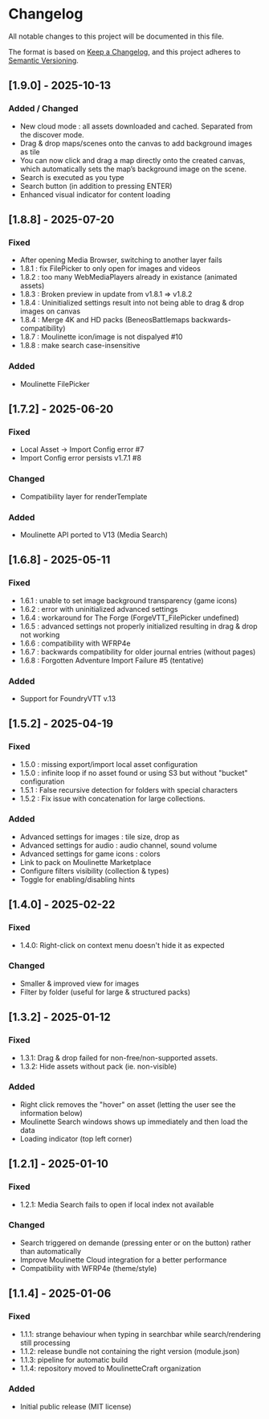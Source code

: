 # Changelog
All notable changes to this project will be documented in this file.

The format is based on [Keep a Changelog](https://keepachangelog.com/en/1.0.0/),
and this project adheres to [Semantic Versioning](https://semver.org/spec/v2.0.0.html).

## [1.9.0] - 2025-10-13
### Added / Changed
- New cloud mode : all assets downloaded and cached. Separated from the discover mode.
- Drag & drop maps/scenes onto the canvas to add background images as tile
- You can now click and drag a map directly onto the created canvas, which automatically sets the map’s background image on the scene.
- Search is executed as you type
- Search button (in addition to pressing ENTER)
- Enhanced visual indicator for content loading

## [1.8.8] - 2025-07-20
### Fixed
- After opening Media Browser, switching to another layer fails
- 1.8.1 : fix FilePicker to only open for images and videos
- 1.8.2 : too many WebMediaPlayers already in existance (animated assets)
- 1.8.3 : Broken preview in update from v1.8.1 => v1.8.2
- 1.8.4 : Uninitialized settings result into not being able to drag & drop images on canvas
- 1.8.4 : Merge 4K and HD packs (BeneosBattlemaps backwards-compatibility)
- 1.8.7 : Moulinette icon/image is not dispalyed #10
- 1.8.8 : make search case-insensitive
### Added
- Moulinette FilePicker

## [1.7.2] - 2025-06-20
### Fixed
- Local Asset -> Import Config error #7
- Import Config error persists v1.7.1 #8
### Changed
- Compatibility layer for renderTemplate
### Added
- Moulinette API ported to V13 (Media Search)

## [1.6.8] - 2025-05-11
### Fixed
- 1.6.1 : unable to set image background transparency (game icons)
- 1.6.2 : error with uninitialized advanced settings
- 1.6.4 : workaround for The Forge (ForgeVTT_FilePicker undefined)
- 1.6.5 : advanced settings not properly initialized resulting in drag & drop not working
- 1.6.6 : compatibility with WFRP4e
- 1.6.7 : backwards compatibility for older journal entries (without pages)
- 1.6.8 : Forgotten Adventure Import Failure #5 (tentative)
### Added
- Support for FoundryVTT v.13

## [1.5.2] - 2025-04-19
### Fixed
- 1.5.0 : missing export/import local asset configuration
- 1.5.0 : infinite loop if no asset found or using S3 but without "bucket" configuration
- 1.5.1 : False recursive detection for folders with special characters
- 1.5.2 : Fix issue with concatenation for large collections.

### Added
- Advanced settings for images : tile size, drop as
- Advanced settings for audio : audio channel, sound volume
- Advanced settings for game icons : colors
- Link to pack on Moulinette Marketplace
- Configure filters visibility (collection & types)
- Toggle for enabling/disabling hints

## [1.4.0] - 2025-02-22
### Fixed
- 1.4.0: Right-click on context menu doesn't hide it as expected
### Changed
- Smaller & improved view for images
- Filter by folder (useful for large & structured packs)

## [1.3.2] - 2025-01-12
### Fixed
- 1.3.1: Drag & drop failed for non-free/non-supported assets.
- 1.3.2: Hide assets without pack (ie. non-visible)
### Added
- Right click removes the "hover" on asset (letting the user see the information below)
- Moulinette Search windows shows up immediately and then load the data
- Loading indicator (top left corner)

## [1.2.1] - 2025-01-10
### Fixed
- 1.2.1: Media Search fails to open if local index not available
### Changed
- Search triggered on demande (pressing enter or on the button) rather than automatically
- Improve Moulinette Cloud integration for a better performance
- Compatibility with WFRP4e (theme/style)

## [1.1.4] - 2025-01-06
### Fixed
- 1.1.1: strange behaviour when typing in searchbar while search/rendering still processing
- 1.1.2: release bundle not containing the right version (module.json)
- 1.1.3: pipeline for automatic build
- 1.1.4: repository moved to MoulinetteCraft organization
### Added
- Initial public release (MIT license)
